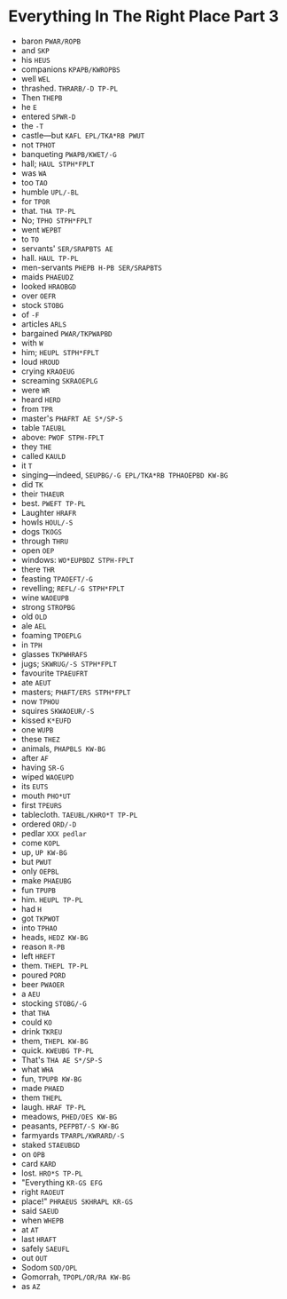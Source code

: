 # Everything In The Right Place Part 3

* baron `PWAR/ROPB`
* and `SKP`
* his `HEUS`
* companions `KPAPB/KWROPBS`
* well `WEL`
* thrashed. `THRARB/-D TP-PL`
* Then `THEPB`
* he `E`
* entered `SPWR-D`
* the `-T`
* castle—but `KAFL EPL/TKA*RB PWUT`
* not `TPHOT`
* banqueting `PWAPB/KWET/-G`
* hall; `HAUL STPH*FPLT`
* was `WA`
* too `TAO`
* humble `UPL/-BL`
* for `TPOR`
* that. `THA TP-PL`
* No; `TPHO STPH*FPLT`
* went `WEPBT`
* to `TO`
* servants' `SER/SRAPBTS AE`
* hall. `HAUL TP-PL`
* men-servants `PHEPB H-PB SER/SRAPBTS`
* maids `PHAEUDZ`
* looked `HRAOBGD`
* over `OEFR`
* stock `STOBG`
* of `-F`
* articles `ARLS`
* bargained `PWAR/TKPWAPBD`
* with `W`
* him; `HEUPL STPH*FPLT`
* loud `HROUD`
* crying `KRAOEUG`
* screaming `SKRAOEPLG`
* were `WR`
* heard `HERD`
* from `TPR`
* master's `PHAFRT AE S*/SP-S`
* table `TAEUBL`
* above: `PWOF STPH-FPLT`
* they `THE`
* called `KAULD`
* it `T`
* singing—indeed, `SEUPBG/-G EPL/TKA*RB TPHAOEPBD KW-BG`
* did `TK`
* their `THAEUR`
* best. `PWEFT TP-PL`
* Laughter `HRAFR`
* howls `HOUL/-S`
* dogs `TKOGS`
* through `THRU`
* open `OEP`
* windows: `WO*EUPBDZ STPH-FPLT`
* there `THR`
* feasting `TPAOEFT/-G`
* revelling; `REFL/-G STPH*FPLT`
* wine `WAOEUPB`
* strong `STROPBG`
* old `OLD`
* ale `AEL`
* foaming `TPOEPLG`
* in `TPH`
* glasses `TKPWHRAFS`
* jugs; `SKWRUG/-S STPH*FPLT`
* favourite `TPAEUFRT`
* ate `AEUT`
* masters; `PHAFT/ERS STPH*FPLT`
* now `TPHOU`
* squires `SKWAOEUR/-S`
* kissed `K*EUFD`
* one `WUPB`
* these `THEZ`
* animals, `PHAPBLS KW-BG`
* after `AF`
* having `SR-G`
* wiped `WAOEUPD`
* its `EUTS`
* mouth `PHO*UT`
* first `TPEURS`
* tablecloth. `TAEUBL/KHRO*T TP-PL`
* ordered `ORD/-D`
* pedlar `XXX pedlar`
* come `KOPL`
* up, `UP KW-BG`
* but `PWUT`
* only `OEPBL`
* make `PHAEUBG`
* fun `TPUPB`
* him. `HEUPL TP-PL`
* had `H`
* got `TKPWOT`
* into `TPHAO`
* heads, `HEDZ KW-BG`
* reason `R-PB`
* left `HREFT`
* them. `THEPL TP-PL`
* poured `PORD`
* beer `PWAOER`
* a `AEU`
* stocking `STOBG/-G`
* that `THA`
* could `KO`
* drink `TKREU`
* them, `THEPL KW-BG`
* quick. `KWEUBG TP-PL`
* That's `THA AE S*/SP-S`
* what `WHA`
* fun, `TPUPB KW-BG`
* made `PHAED`
* them `THEPL`
* laugh. `HRAF TP-PL`
* meadows, `PHED/OES KW-BG`
* peasants, `PEFPBT/-S KW-BG`
* farmyards `TPARPL/KWRARD/-S`
* staked `STAEUBGD`
* on `OPB`
* card `KARD`
* lost. `HRO*S TP-PL`
* "Everything `KR-GS EFG`
* right `RAOEUT`
* place!" `PHRAEUS SKHRAPL KR-GS`
* said `SAEUD`
* when `WHEPB`
* at `AT`
* last `HRAFT`
* safely `SAEUFL`
* out `OUT`
* Sodom `SOD/OPL`
* Gomorrah, `TPOPL/OR/RA KW-BG`
* as `AZ`
